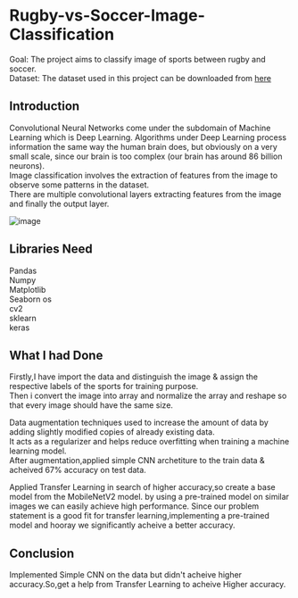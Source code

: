 # Rugby-vs-Soccer-Image-Classification
Goal: The project aims to classify image of sports between rugby and soccer.           
Dataset:  The dataset used in this project can be downloaded from [here](https://www.kaggle.com/ligtfeather/football-vs-rugby-image-classification/download)

## Introduction      
Convolutional Neural Networks come under the subdomain of Machine Learning which is Deep Learning. Algorithms under Deep Learning process information the same way the human brain does, but obviously on a very small scale, since our brain is too complex (our brain has around 86 billion neurons).          
Image classification involves the extraction of features from the image to observe some patterns in the dataset.           
There are multiple convolutional layers extracting features from the image and finally the output layer.       

![image](https://user-images.githubusercontent.com/66559579/136025976-a86c64c7-b4e8-4a28-953a-cf94e1fb435e.png)

## Libraries Need
  Pandas      
  Numpy         
  Matplotlib            
  Seaborn
  os      
  cv2      
  sklearn     
  keras      
  
## What I had Done
Firstly,I have import the data and distinguish the image & assign the respective labels of the sports for training purpose.            
Then i convert the image into array and normalize the array and reshape so that every image should have the same size.

Data augmentation techniques used to increase the amount of data by adding slightly modified copies of already existing data.        
It acts as a regularizer and helps reduce overfitting when training a machine learning model.         
After augmentation,applied simple CNN  archetiture to the train data & acheived 67% accuracy on test data.

Applied Transfer Learning in search of higher accuracy,so create a base model from the MobileNetV2 model. by using a pre-trained model on similar images we can easily achieve high performance. 
Since our problem statement is a good fit for transfer learning,implementing a pre-trained model and hooray we significantly acheive a better accuracy.

## Conclusion
Implemented Simple CNN on the data but didn't acheive higher accuracy.So,get a help from Transfer Learning to acheive Higher accuracy.
